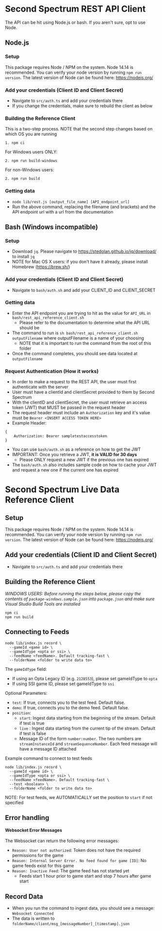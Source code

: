 # Second Spectrum REST API Client
The API can be hit using Node.js or bash. If you aren't sure, opt to use Node.
## Node.js
### Setup

This package requires Node / NPM on the system. Node 14.14 is recommended. You can verify your node version by running `npm run version`. The latest version of Node can be found here: https://nodejs.org/

### Add your credentials (Client ID and Client Secret)

- Navigate to `src/auth.ts` and add your credentials there
- If you change the credentials, make sure to rebuild the client as below

### Building the Reference Client
This is a two-step process. NOTE that the second step changes based on which OS you are running
```
1. npm ci
```
For Windows users ONLY:
```
2. npm run build-windows
``` 
For non-Windows users:
```
2. npm run build
```
### Getting data
- `node lib/rest.js [output_file_name] [API_endpoint_url]`
- Run the above command, replacing the filename (and brackets) and the API endpoint url with a url from the documentation
## Bash (Windows incompatible)
### Setup
- Download `jq`. Please navigate to https://stedolan.github.io/jq/download/ to install `jq`
- NOTE for Mac OS X users: if you don't have it already, please install Homebrew (https://brew.sh/)

### Add your credentials (Client ID and Client Secret)

- Navigate to `bash/auth.sh` and add your CLIENT_ID and CLIENT_SECRET

### Getting data

- Enter the API endpoint you are trying to hit as the value for `API_URL` in `bash/rest_api_reference_client.sh`
  - Please refer to the documentation to determine what the API URL should be
- The command to run is `sh bash/rest_api_reference_client.sh outputFilename` where outputFilename is a name of your choosing
  - NOTE that it is important to run the command from the root of this folder
- Once the command completes, you should see data located at `outputFilename`

### Request Authentication (How it works)
- In order to make a request to the REST API, the user must first authenticate with the server
- User must have a clientId and clientSecret provided to them by Second Spectrum
- With the clientID and clientSecret, the user must retrieve an access token (JWT) that MUST be passed in the request header
- The request header must include an `Authorization` key and it's value must be `Bearer <INSERT ACCESS TOKEN HERE>`
- Example Header:
```
{
    Authorization: Bearer sampletestaccesstoken
}
```
- You can use `bash/auth.sh` as a reference on how to get the JWT
- IMPORTANT: Once you retrieve a JWT, **it is VALID for 30 days**
    - Please ONLY request a new JWT if the previous one has expired
- The `bash/auth.sh` also includes sample code on how to cache your JWT and request a new one if the current one has expired

# Second Spectrum Live Data Reference Client

## Setup

This package requires Node / NPM on the system. Node 14.14 is recommended. You can verify your node version by running `npm run version`. The latest version of Node can be found here: https://nodejs.org/

## Add your credentials (Client ID and Client Secret)

- Navigate to `src/auth.ts` and add your credentials there

## Building the Reference Client

*WINDOWS USERS: Before running the steps below, please copy the contents of `package-windows.sample.json` into `package.json` and make sure Visual Studio Build Tools are installed*
```
npm ci
npm run build
```

## Connecting to Feeds

```
node lib/index.js record \
  --gameId <game id> \
  --gameIdType <opta or ssi> \
  --feedName <feedName>. Default tracking-fast \
  --folderName <folder to write data to>
```

The `gameIdType` field:

- If using an Opta Legacy ID (e.g. `2128553`), please set gameIdType to `opta`
- If using SSI game ID, please set gameIdType to `ssi`

Optional Parameters:

- `test`: If true, connects you to the test feed. Default false.
- `demo`: If true, connects you to the demo feed. Default false.
- `position`:
  - `start`: Ingest data starting from the beginning of the stream. Default if test is true
  - `live` : Ingest data starting from the current tip of the stream. Default if test is false
  - Message ID of the form `number:number`. The two numbers are `streamInstanceId` and `streamSequenceNumber`. Each feed message will have a message ID attached

Example command to connect to test feeds

```
node lib/index.js record \
  --gameId <game id> \
  --gameIdType <opta or ssi> \
  --feedName <feedName>. Default tracking-fast \
  --test <boolean> \
  --folderName <folder to write data to>
```

NOTE: For test feeds, we AUTOMATICALLY set the position to `start` if not specified

## Error handling
#### Websocket Error Messages

The Websocket can return the following error messages:

- `Reason: User not authorized`: Token does not have the required permissions for the game
- `Reason: Internal Server Error. No feed found for game [ID]`: No game feeds exist for this game
- `Reason: Inactive Feed`: The game feed has not started yet
  - Feeds start 1 hour prior to game start and stop 7 hours after game start

## Record Data

- When you run the command to ingest data, you should see a message: `Websocket Connected`
- The data is written to `folderName/client/msg_[messageNumber]_[timestamp].json`